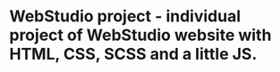 # WebStudio project - individual project of WebStudio website with HTML, CSS, SCSS and a little JS.
